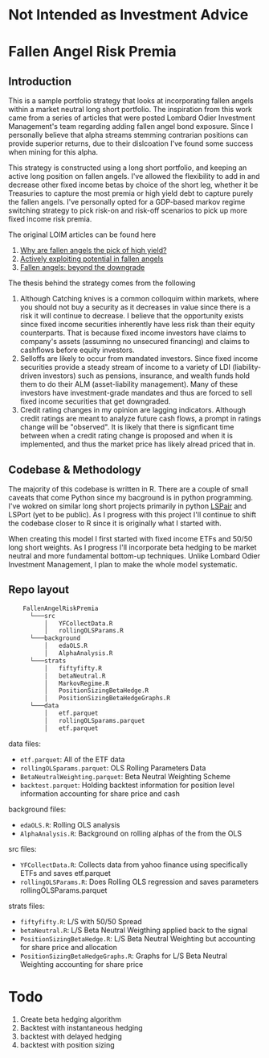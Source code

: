 # Not Intended as Investment Advice
# Fallen Angel Risk Premia

## Introduction 
This is a sample portfolio strategy that looks at incorporating fallen angels within a market neutral long short portfolio. The inspiration from this work came from a series of articles that were posted Lombard Odier Investment Management's team regarding adding fallen angel bond exposure. Since I personally believe that alpha streams stemming contrarian positions can provide superior returns, due to their dislcoation I've found some success when mining for this alpha. 

This strategy is constructed using a long short portfolio, and keeping an active long position on fallen angels. I've allowed the flexibility to add in and decrease other fixed income betas by choice of the short leg, whether it be Treasuries to capture the most premia or high yield debt to capture purely the fallen angels. I've personally opted for a GDP-based markov regime switching strategy to pick risk-on and risk-off scenarios to pick up more fixed income risk premia. 

The original LOIM articles can be found here
1. [Why are fallen angels the pick of high yield?](https://am.lombardodier.com/gb/en/contents/news/investment-viewpoints/2023/may/1882-NA-PROD-NA-high-yield.html)
2. [Actively exploiting potential in fallen angels](https://am.lombardodier.com/contents/news/investment-viewpoints/2023/may/1882-NA-PROD-NA-exploiting-pot.html)
3. [Fallen angels: beyond the downgrade](https://am.lombardodier.com/contents/news/investment-viewpoints/2023/april/1882-NA-PROD-NA-beyond-downgrade.html)

The thesis behind the strategy comes from the following
1. Although Catching knives is a common colloquim within markets, where you should not buy a security as it decreases in value since there is a risk it will continue to decrease. I believe that the opportunity exists since fixed income securities inherently have less risk than their equity counterparts. That is because fixed income investors have claims to company's assets (assuminng no unsecured financing) and claims to cashflows before equity investors.
2. Selloffs are likely to occur from mandated investors. Since fixed income securities provide a steady stream of income to a variety of LDI (liability-driven investors) such as pensions, insurance, and wealth funds hold them to do their ALM (asset-liability management). Many of these investors have investment-grade mandates and thus are forced to sell fixed income securities that get downgraded.
3. Credit rating changes in my opinion are lagging indicators. Although credit ratings are meant to analyze future cash flows, a prompt in ratings change will be "observed". It is likely that there is signficant time between when a credit rating change is proposed and when it is implemented, and thus the market price has likely alread priced that in.

## Codebase & Methodology
The majority of this codebase is written in R. There are a couple of small caveats that come Python since my bacground is in python programming. I've wokred on similar long short projects primarily in python [LSPair](https://github.com/diegodalvarez/LSPair) and LSPort (yet to be public). As I progress with this project I'll continue to shift the codebase closer to R since it is originally what I started with. 

When creating this model I first started with fixed income ETFs and 50/50 long short weights. As I progress I'll incorporate beta hedging to be market neutral and more fundamental bottom-up techniques. Unlike Lombard Odier Investment Management, I plan to make the whole model systematic.

## Repo layout
```bash
    FallenAngelRiskPremia
      └───src
          │   YFCollectData.R
          │   rollingOLSParams.R
      └───background
          │   edaOLS.R
          │   AlphaAnalysis.R
      └───strats
          │   fiftyfifty.R
          │   betaNeutral.R
          │   MarkovRegime.R
          │   PositionSizingBetaHedge.R
          │   PositionSizingBetaHedgeGraphs.R
      └───data
          │   etf.parquet
          │   rollingOLSparams.parquet
          │   etf.parquet
```
data files:
* ```etf.parquet```: All of the ETF data
* ```rollingOLSparams.parquet```: OLS Rolling Parameters Data
* ```BetaNeutralWeighting.parquet```: Beta Neutral Weighting Scheme
* ```backtest.parquet```: Holding backtest information for position level information accounting for share price and cash

background files:
* ```edaOLS.R```: Rolling OLS analysis 
* ```AlphaAnalysis.R```: Background on rolling alphas of the from the OLS

src files:
* ```YFCollectData.R```: Collects data from yahoo finance using specifically ETFs and saves etf.parquet
* ```rollingOLSParams.R```: Does Rolling OLS regression and saves parameters rollingOLSParams.parquet

strats files:
* ```fiftyfifty.R```: L/S with 50/50 Spread
* ```betaNeutral.R```: L/S Beta Neutral Weigthing applied back to the signal
* ```PositionSizingBetaHedge.R```: L/S Beta Neutral Weighting but accounting for share price and allocation
* ```PositionSizingBetaHedgeGraphs.R```: Graphs for L/S Beta Neutral Weighting accounting for share price

# Todo
1. Create beta hedging algorithm
2. Backtest with instantaneous hedging
3. backtest with delayed hedging
4. backtest with position sizing
